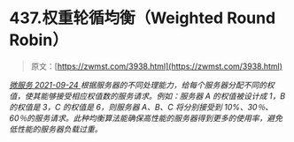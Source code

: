 <!--yml
category: 未分类
date: 0001-01-01 00:00:00
-->

# 437.权重轮循均衡（Weighted Round Robin）

> 原文：[https://zwmst.com/3938.html](https://zwmst.com/3938.html)

   [ *微服务* ](https://zwmst.com/%e5%be%ae%e6%9c%8d%e5%8a%a1)*[ <time datetime="2021-09-24T18:09:41+08:00"> 2021-09-24 </time> ](https://zwmst.com/3938.html)  根据服务器的不同处理能力，给每个服务器分配不同的权值，使其能够接受相应权值数的服务请求。例如：服务器 A 的权值被设计成 1，B 的权值是 3，C 的权值是 6，则服务器 A、B、C 将分别接受到 10%、30％、60％的服务请求。此种均衡算法能确保高性能的服务器得到更多的使用率，避免低性能的服务器负载过重。*